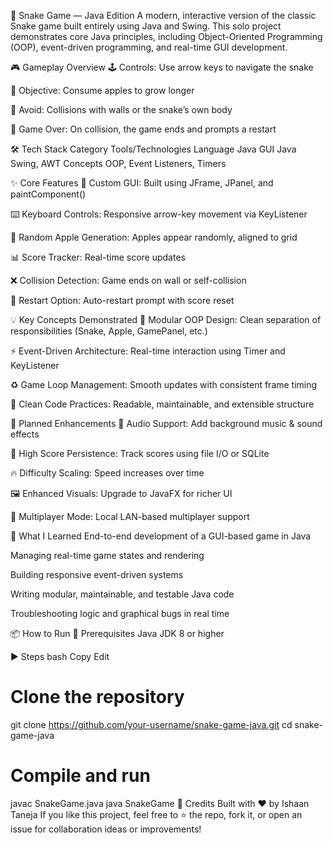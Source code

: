 🐍 Snake Game — Java Edition
A modern, interactive version of the classic Snake game built entirely using Java and Swing. This solo project demonstrates core Java principles, including Object-Oriented Programming (OOP), event-driven programming, and real-time GUI development.

🎮 Gameplay Overview
🕹️ Controls: Use arrow keys to navigate the snake

🍎 Objective: Consume apples to grow longer

🚧 Avoid: Collisions with walls or the snake’s own body

🏁 Game Over: On collision, the game ends and prompts a restart

🛠 Tech Stack
Category	Tools/Technologies
Language	Java
GUI	Java Swing, AWT
Concepts	OOP, Event Listeners, Timers

✨ Core Features
🎨 Custom GUI: Built using JFrame, JPanel, and paintComponent()

⌨️ Keyboard Controls: Responsive arrow-key movement via KeyListener

🍏 Random Apple Generation: Apples appear randomly, aligned to grid

📊 Score Tracker: Real-time score updates

❌ Collision Detection: Game ends on wall or self-collision

🔁 Restart Option: Auto-restart prompt with score reset

💡 Key Concepts Demonstrated
🔧 Modular OOP Design: Clean separation of responsibilities (Snake, Apple, GamePanel, etc.)

⚡ Event-Driven Architecture: Real-time interaction using Timer and KeyListener

♻️ Game Loop Management: Smooth updates with consistent frame timing

🧼 Clean Code Practices: Readable, maintainable, and extensible structure

🚀 Planned Enhancements
🎵 Audio Support: Add background music & sound effects

💾 High Score Persistence: Track scores using file I/O or SQLite

🔥 Difficulty Scaling: Speed increases over time

🖼️ Enhanced Visuals: Upgrade to JavaFX for richer UI

🤝 Multiplayer Mode: Local LAN-based multiplayer support

🧠 What I Learned
End-to-end development of a GUI-based game in Java

Managing real-time game states and rendering

Building responsive event-driven systems

Writing modular, maintainable, and testable Java code

Troubleshooting logic and graphical bugs in real time

📦 How to Run
🔧 Prerequisites
Java JDK 8 or higher

▶️ Steps
bash
Copy
Edit
# Clone the repository
git clone https://github.com/your-username/snake-game-java.git
cd snake-game-java

# Compile and run
javac SnakeGame.java
java SnakeGame
🙌 Credits
Built with ❤️ by Ishaan Taneja
If you like this project, feel free to ⭐ the repo, fork it, or open an issue for collaboration ideas or improvements!

